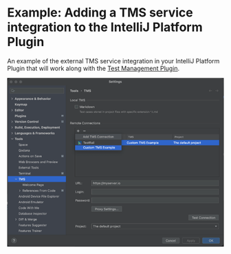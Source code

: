 # Example: Adding a TMS service integration to the IntelliJ Platform Plugin

<!-- Plugin description -->
An example of the external TMS service integration in your IntelliJ Platform Plugin that will work along with
the [Test Management Plugin](https://plugins.jetbrains.com/plugin/15109-test-management).

![TMS Settings](tms_settings.png)

<!-- Plugin description end -->
